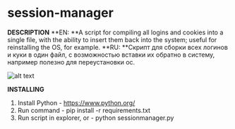 # session-manager

**DESCRIPTION**
**EN: **A script for compiling all logins and cookies into a single file, with the ability to insert them back into the system; useful for reinstalling the OS, for example.
**RU: **Скрипт для сборки всех логинов и куки в один файл, с возможностью вставки их обратно в систему, например полезно для переустановки ос.

![alt text](https://imgur.com/trDSRmQ.png)


**INSTALLING**
1. Install Python - https://www.python.org/
2. Run command - pip install -r requirements.txt
3. Run script in explorer, or - python sessionmanager.py
